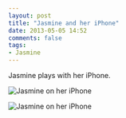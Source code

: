 ```yaml
---
layout: post
title: "Jasmine and her iPhone"
date: 2013-05-05 14:52
comments: false
tags: 
- Jasmine
---
```

Jasmine plays with her iPhone.

![Jasmine on her iPhone](http://media.eick.us/media/photographs/2013/2013-01-25/Jasmine-on-her-iPhone-2013-01-25-at-20-14-05.jpg)

![Jasmine on her iPhone](http://media.eick.us/media/photographs/2013/2013-01-25/Jasmine-on-her-iPhone-2013-01-25-at-20-14-09.jpg)